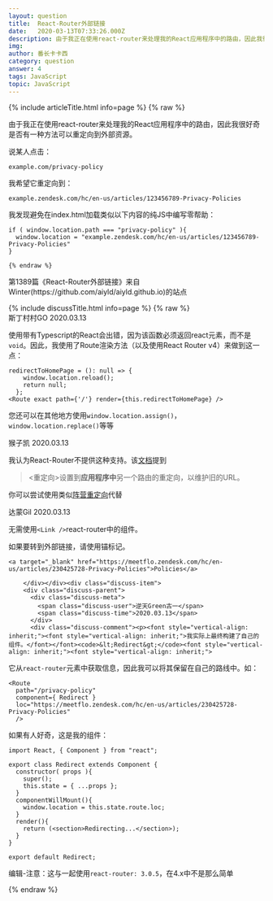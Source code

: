 ```yaml
---
layout: question
title:  React-Router外部链接
date:   2020-03-13T07:33:26.000Z
description: 由于我正在使用react-router来处理我的React应用程序中的路由，因此我很好奇是否有一种方法可以重定向到外部资源。说某人点击：examp...
img: 
author: 番长卡卡西
category: question
answer: 4
tags: JavaScript
topic: JavaScript
---
```

<div class="article-root">
  <div class="article">
    {% include articleTitle.html info=page %}
    {% raw %}
    <div class="article-content"><p><font style="vertical-align: inherit;"><font style="vertical-align: inherit;">由于我正在使用react-router来处理我的React应用程序中的路由，因此我很好奇是否有一种方法可以重定向到外部资源。</font></font></p>

<p><font style="vertical-align: inherit;"><font style="vertical-align: inherit;">说某人点击：</font></font></p>

<p><code>example.com/privacy-policy</code></p>

<p><font style="vertical-align: inherit;"><font style="vertical-align: inherit;">我希望它重定向到：</font></font></p>

<p><code>example.zendesk.com/hc/en-us/articles/123456789-Privacy-Policies</code></p>

<p><font style="vertical-align: inherit;"><font style="vertical-align: inherit;">我发现避免在index.html加载类似以下内容的纯JS中编写零帮助：</font></font></p>

<pre><code>if ( window.location.path === "privacy-policy" ){<font></font>
  window.location = "example.zendesk.com/hc/en-us/articles/123456789-Privacy-Policies"<font></font>
}<font></font>
</code></pre></div>
    {% endraw %}
  </div>
  <p class="winter_mark">第1389篇《React-Router外部链接》来自Winter(https://github.com/aiyld/aiyld.github.io)的站点</p>
  <div class="discuss-wrapper">
    {% include discussTitle.html info=page %}
    {% raw %}
    <div class="discuss-item">
        <div class="discuss-parent">
          <div class="discuss-meta">
            <span class="discuss-user">斯丁村村GO</span>
            <span class="discuss-time">2020.03.13</span>
          </div>
          <div class="discuss-comment"><p><font style="vertical-align: inherit;"><font style="vertical-align: inherit;">使用带有Typescript的React会出错，因为该函数必须返回react元素，而不是</font></font><code>void</code><font style="vertical-align: inherit;"><font style="vertical-align: inherit;">。</font><font style="vertical-align: inherit;">因此，我使用了Route渲染方法（以及使用React Router v4）来做到这一点：</font></font></p>

<pre><code>redirectToHomePage = (): null =&gt; {<font></font>
    window.location.reload();<font></font>
    return null;<font></font>
  };    <font></font>
&lt;Route exact path={'/'} render={this.redirectToHomePage} /&gt;<font></font>
</code></pre>

<p><font style="vertical-align: inherit;"><font style="vertical-align: inherit;">您还可以在其他地方使用</font></font><code>window.location.assign()</code><font style="vertical-align: inherit;"><font style="vertical-align: inherit;">，</font></font><code>window.location.replace()</code><font style="vertical-align: inherit;"><font style="vertical-align: inherit;">等等</font></font></p></div>
        </div></div><div class="discuss-item">
        <div class="discuss-parent">
          <div class="discuss-meta">
            <span class="discuss-user">猴子凯</span>
            <span class="discuss-time">2020.03.13</span>
          </div>
          <div class="discuss-comment"><p><font style="vertical-align: inherit;"><font style="vertical-align: inherit;">我认为React-Router不提供这种支持。</font><font style="vertical-align: inherit;">该</font></font><a href="http://knowbody.github.io/react-router-docs/api/Redirect.html" rel="nofollow noreferrer"><font style="vertical-align: inherit;"><font style="vertical-align: inherit;">文档</font></font></a><font style="vertical-align: inherit;"><font style="vertical-align: inherit;">提到</font></font></p>

<blockquote>
  <p><font style="vertical-align: inherit;"><font style="vertical-align: inherit;">&lt;重定向&gt;设置到</font></font><strong><font style="vertical-align: inherit;"><font style="vertical-align: inherit;">应用程序中</font></font></strong><font style="vertical-align: inherit;"><font style="vertical-align: inherit;">另一个路由的重定向，</font><font style="vertical-align: inherit;">以维护旧的URL。</font></font></p>
</blockquote>

<p><font style="vertical-align: inherit;"><font style="vertical-align: inherit;">你可以尝试使用类似</font></font><a href="https://www.npmjs.com/package/react-redirect" rel="nofollow noreferrer"><font style="vertical-align: inherit;"><font style="vertical-align: inherit;">阵营重定向</font></font></a><font style="vertical-align: inherit;"><font style="vertical-align: inherit;">代替</font></font></p></div>
        </div></div><div class="discuss-item">
        <div class="discuss-parent">
          <div class="discuss-meta">
            <span class="discuss-user">达蒙Gil</span>
            <span class="discuss-time">2020.03.13</span>
          </div>
          <div class="discuss-comment"><p><font style="vertical-align: inherit;"><font style="vertical-align: inherit;">无需使用</font></font><code>&lt;Link /&gt;</code><font style="vertical-align: inherit;"><font style="vertical-align: inherit;">react-router中的组件。</font></font></p>

<p><font style="vertical-align: inherit;"><font style="vertical-align: inherit;">如果要转到外部链接，请使用锚标记。</font></font></p>

<pre><code>&lt;a target="_blank" href="https://meetflo.zendesk.com/hc/en-us/articles/230425728-Privacy-Policies"&gt;Policies&lt;/a&gt;
</code></pre></div>
        </div></div><div class="discuss-item">
        <div class="discuss-parent">
          <div class="discuss-meta">
            <span class="discuss-user">逆天Green古一</span>
            <span class="discuss-time">2020.03.13</span>
          </div>
          <div class="discuss-comment"><p><font style="vertical-align: inherit;"><font style="vertical-align: inherit;">我实际上最终构建了自己的组件。</font></font><code>&lt;Redirect&gt;</code><font style="vertical-align: inherit;"><font style="vertical-align: inherit;">
它从</font></font><code>react-router</code><font style="vertical-align: inherit;"><font style="vertical-align: inherit;">元素中</font><font style="vertical-align: inherit;">获取信息，</font><font style="vertical-align: inherit;">因此我可以将其保留在自己的路线中。</font><font style="vertical-align: inherit;">如：</font></font></p>

<pre><code>&lt;Route<font></font>
  path="/privacy-policy"<font></font>
  component={ Redirect }<font></font>
  loc="https://meetflo.zendesk.com/hc/en-us/articles/230425728-Privacy-Policies"<font></font>
  /&gt;<font></font>
</code></pre>

<p><font style="vertical-align: inherit;"><font style="vertical-align: inherit;">如果有人好奇，这是我的组件：</font></font></p>

<pre><code>import React, { Component } from "react";<font></font>
<font></font>
export class Redirect extends Component {<font></font>
  constructor( props ){<font></font>
    super();<font></font>
    this.state = { ...props };<font></font>
  }<font></font>
  componentWillMount(){<font></font>
    window.location = this.state.route.loc;<font></font>
  }<font></font>
  render(){<font></font>
    return (&lt;section&gt;Redirecting...&lt;/section&gt;);<font></font>
  }<font></font>
}<font></font>
<font></font>
export default Redirect;<font></font>
</code></pre>

<p><font style="vertical-align: inherit;"><font style="vertical-align: inherit;">编辑-注意：这与一起使用</font></font><code>react-router: 3.0.5</code><font style="vertical-align: inherit;"><font style="vertical-align: inherit;">，在4.x中不是那么简单</font></font></p></div>
        </div></div>
    {% endraw %}
  </div>
<div>
